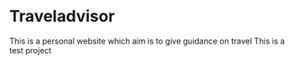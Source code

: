 # Traveladvisor
This is a personal website which aim is to give guidance on travel
This is a test project
